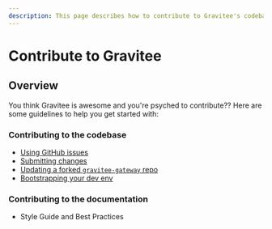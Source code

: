 ```yaml
---
description: This page describes how to contribute to Gravitee's codebase and documentation
---
```


# Contribute to Gravitee

## Overview

You think Gravitee is awesome and you're psyched to contribute?? Here are some guidelines to help you get started with:

### Contributing to the codebase

* [Using GitHub issues](./#using-github-issues)
* [Submitting changes](./#submitting-changes)
* [Updating a forked `gravitee-gateway` repo](./#using-a-fork-of-the-old-gravitee-gateway-repository)
* [Bootstrapping your dev env](./#bootstrapping-your-dev-environment)

### Contributing to the documentation

* Style Guide and Best Practices
